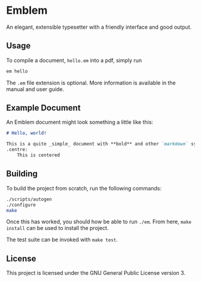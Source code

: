 # Emblem

An elegant, extensible typesetter with a friendly interface and good output.

## Usage

To compile a document, `hello.em` into a pdf, simply run

```sh
em hello
```

The `.em` file extension is optional.
More information is available in the manual and user guide.

## Example Document

An Emblem document might look something a little like this:

```markdown
# Hello, world!

This is a quite _simple_ document with **bold** and other `markdown` syntax.
.centre:
	This is centered
```

## Building

To build the project from scratch, run the following commands:

```sh
./scripts/autogen
./configure
make
```

Once this has worked, you should how be able to run `./em`.
From here, `make install` can be used to install the project.

The test suite can be invoked with `make test`.

## License

This project is licensed under the GNU General Public License version 3.
